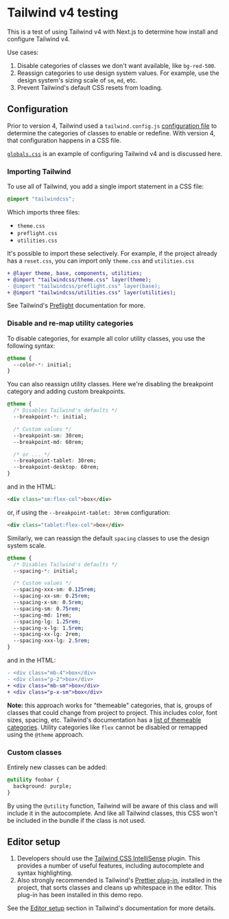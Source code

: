 # Tailwind v4 testing

This is a test of using Tailwind v4 with Next.js to determine how install and configure Tailwind v4.

Use cases:

1. Disable categories of classes we don't want available, like `bg-red-500`.
2. Reassign categories to use design system values. For example, use the design system's sizing scale of `sm`, `md`, etc.
3. Prevent Tailwind's default CSS resets from loading.

## Configuration

Prior to version 4, Tailwind used a `tailwind.config.js` [configuration file](https://v3.tailwindcss.com/docs/theme) to determine the categories of classes to enable or redefine. With version 4, that configuration happens in a CSS file.

[`globals.css`](https://github.com/genoni-studio/nextjs-tailwind-4/blob/main/src/app/globals.css) is an example of configuring Tailwind v4 and is discussed here.

### Importing Tailwind

To use all of Tailwind, you add a single import statement in a CSS file:

```css
@import "tailwindcss";
```

Which imports three files:

- `theme.css`
- `preflight.css`
- `utilities.css`

It's possible to import these selectively. For example, if the project already has a `reset.css`, you can import only `theme.css` and `utilities.css`

```diff
+ @layer theme, base, components, utilities;
+ @import "tailwindcss/theme.css" layer(theme);
- @import "tailwindcss/preflight.css" layer(base);
+ @import "tailwindcss/utilities.css" layer(utilities);
```

See Tailwind's [Preflight](https://tailwindcss.com/docs/preflight) documentation for more.

### Disable and re-map utility categories

To disable categories, for example all color utility classes, you use the following syntax:

```css
@theme {
  --color-*: initial;
}
```

You can also reassign utility classes. Here we're disabling the breakpoint category and adding custom breakpoints.

```css
@theme {
  /* Disables Tailwind's defaults */
  --breakpoint-*: initial;

  /* Custom values */
  --breakpoint-sm: 30rem;
  --breakpoint-md: 60rem;

  /* or ... */
  --breakpoint-tablet: 30rem;
  --breakpoint-desktop: 60rem;
}
```

and in the HTML:

```html
<div class="sm:flex-col">box</div>
```

or, if using the `--breakpoint-tablet: 30rem` configuration:

```html
<div class="tablet:flex-col">box</div>
```

Similarly, we can reassign the default `spacing` classes to use the design system scale.

```css
@theme {
  /* Disables Tailwind's defaults */
  --spacing-*: initial;

  /* Custom values */
  --spacing-xxx-sm: 0.125rem;
  --spacing-xx-sm: 0.25rem;
  --spacing-x-sm: 0.5rem;
  --spacing-sm: 0.75rem;
  --spacing-md: 1rem;
  --spacing-lg: 1.25rem;
  --spacing-x-lg: 1.5rem;
  --spacing-xx-lg: 2rem;
  --spacing-xxx-lg: 2.5rem;
}
```

and in the HTML:

```diff
- <div class="mb-4">box</div>
- <div class="p-2">box</div>
+ <div class="mb-sm">box</div>
+ <div class="p-x-sm">box</div>
```

**Note:** this approach works for "themeable" categories, that is, groups of classes that could change from project to project. This includes color, font sizes, spacing, etc. Tailwind's documentation has a [list of themeable categories](https://tailwindcss.com/docs/theme#theme-variable-namespaces). Utility categories like `flex` cannot be disabled or remapped using the `@theme` approach.

### Custom classes

Entirely new classes can be added:

```css
@utility foobar {
  background: purple;
}
```

By using the `@utility` function, Tailwind will be aware of this class and will include it in the autocomplete. And like all Tailwind classes, this CSS won't be included in the bundle if the class is not used.

## Editor setup

1. Developers should use the [Tailwind CSS IntelliSense](https://marketplace.visualstudio.com/items?itemName=bradlc.vscode-tailwindcss) plugin. This provides a number of useful features, including autocomplete and syntax highlighting.
2. Also strongly recommended is Tailwind's [Prettier plug-in](https://github.com/tailwindlabs/prettier-plugin-tailwindcss), installed in the project, that sorts classes and cleans up whitespace in the editor. This plug-in has been installed in this demo repo.

See the [Editor setup](https://tailwindcss.com/docs/editor-setup) section in Tailwind's documentation for more details.
